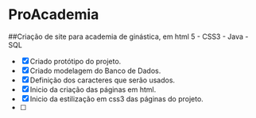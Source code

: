 # ProAcademia
##Criação de site para academia de ginástica, em html 5 - CSS3 - Java - SQL
- [x] Criado protótipo do projeto.
- [x] Criado modelagem do Banco de Dados. 
- [x] Definição dos caracteres que serão usados.
- [x] Inicio da criação das páginas em html.
- [x] Inicio da estilização em css3 das páginas do projeto.
- [ ] 
